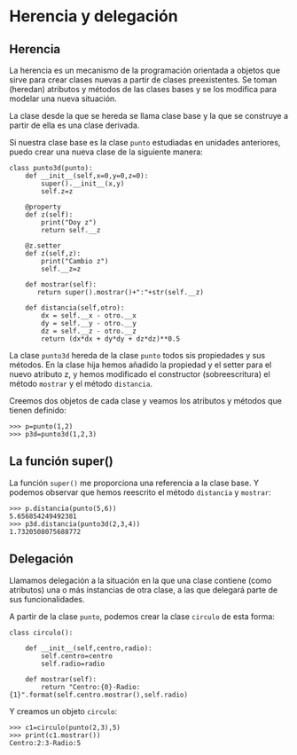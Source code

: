 # Herencia y delegación
	
## Herencia

La herencia es un mecanismo de la programación orientada a objetos que sirve para crear clases nuevas a partir de clases preexistentes. Se toman (heredan) atributos y métodos de las clases bases y se los modifica para modelar una nueva situación.

La clase desde la que se hereda se llama clase base y la que se construye a partir de ella es una clase derivada.

Si nuestra clase base es la clase `punto` estudiadas en unidades anteriores, puedo crear una nueva clase de la siguiente manera:

	class punto3d(punto):
    	def __init__(self,x=0,y=0,z=0):
        	super().__init__(x,y)
        	self.z=z

	    @property
	    def z(self):
	        print("Doy z")
	        return self.__z

	    @z.setter
	    def z(self,z):
	        print("Cambio z")
	        self.__z=z

	    def mostrar(self):
	       return super().mostrar()+":"+str(self.__z)

	    def distancia(self,otro):
	        dx = self.__x - otro.__x
	        dy = self.__y - otro.__y
	        dz = self.__z - otro.__z
	        return (dx*dx + dy*dy + dz*dz)**0.5	

La clase `punto3d` hereda de la clase `punto` todos sis propiedades y sus métodos. En la clase hija hemos añadido la propiedad y el setter para el nuevo atributo z, y hemos modificado el constructor (sobreescritura) el método `mostrar` y el método `distancia`.

Creemos dos objetos de cada clase y veamos los atributos y métodos que tienen definido:

	>>> p=punto(1,2)
	>>> p3d=punto3d(1,2,3)

## La función super()

La función `super()` me proporciona una referencia a la clase base. Y podemos observar que hemos reescrito el método `distancia` y `mostrar`:

	>>> p.distancia(punto(5,6))
	5.656854249492381
	>>> p3d.distancia(punto3d(2,3,4))
	1.7320508075688772

## Delegación

Llamamos delegación a la situación en la que una clase contiene (como atributos) una o más instancias de otra clase, a las que delegará parte de sus funcionalidades.

A partir de la clase `punto`, podemos crear la clase `circulo` de esta forma:

	class circulo():	

		def __init__(self,centro,radio):
			self.centro=centro
			self.radio=radio	

		def mostrar(self):
			return "Centro:{0}-Radio:{1}".format(self.centro.mostrar(),self.radio)	

Y creamos un objeto `circulo`:

	>>> c1=circulo(punto(2,3),5)
	>>> print(c1.mostrar())
	Centro:2:3-Radio:5
